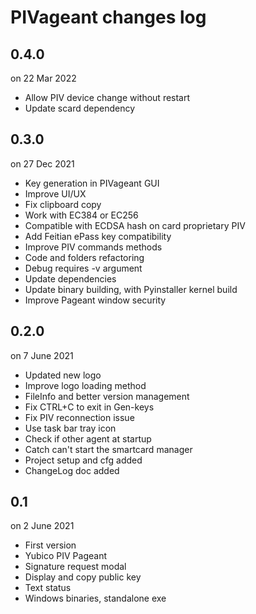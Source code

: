 
# PIVageant changes log

## 0.4.0

on 22 Mar 2022

* Allow PIV device change without restart
* Update scard dependency

## 0.3.0

on 27 Dec 2021

* Key generation in PIVageant GUI
* Improve UI/UX
* Fix clipboard copy
* Work with EC384 or EC256
* Compatible with ECDSA hash on card proprietary PIV
* Add Feitian ePass key compatibility
* Improve PIV commands methods
* Code and folders refactoring
* Debug requires -v argument
* Update dependencies
* Update binary building, with Pyinstaller kernel build
* Improve Pageant window security

## 0.2.0

on 7 June 2021

* Updated new logo
* Improve logo loading method
* FileInfo and better version management
* Fix CTRL+C to exit in Gen-keys
* Fix PIV reconnection issue
* Use task bar tray icon
* Check if other agent at startup
* Catch can't start the smartcard manager
* Project setup and cfg added
* ChangeLog doc added

## 0.1

on 2 June 2021

* First version
* Yubico PIV Pageant
* Signature request modal
* Display and copy public key
* Text status
* Windows binaries, standalone exe
